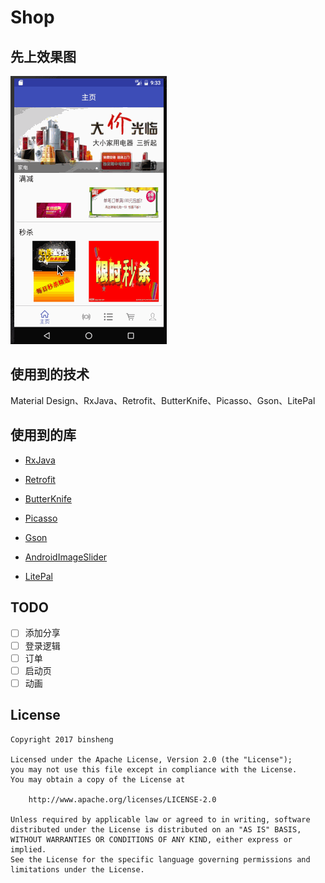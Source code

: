 # Shop

## 先上效果图

![shop](./screenshot.gif)

## 使用到的技术

Material Design、RxJava、Retrofit、ButterKnife、Picasso、Gson、LitePal

## 使用到的库

- [RxJava](https://github.com/ReactiveX/RxJava)

- [Retrofit](https://github.com/square/retrofit)

- [ButterKnife](https://github.com/JakeWharton/butterknife)

- [Picasso](https://github.com/square/picasso)

- [Gson](https://github.com/google/gson)

- [AndroidImageSlider](https://github.com/daimajia/AndroidImageSlider)

- [LitePal](https://github.com/LitePalFramework/LitePal)

## TODO

- [ ] 添加分享
- [ ] ​登录逻辑
- [ ] 订单
- [ ] 启动页
- [ ] 动画

## License

```
Copyright 2017 binsheng

Licensed under the Apache License, Version 2.0 (the "License");
you may not use this file except in compliance with the License.
You may obtain a copy of the License at

    http://www.apache.org/licenses/LICENSE-2.0

Unless required by applicable law or agreed to in writing, software
distributed under the License is distributed on an "AS IS" BASIS,
WITHOUT WARRANTIES OR CONDITIONS OF ANY KIND, either express or implied.
See the License for the specific language governing permissions and
limitations under the License.
```